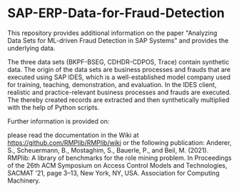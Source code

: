 # SAP-ERP-Data-for-Fraud-Detection
This repository provides additional information on the paper "Analyzing Data Sets for ML-driven Fraud Detection in SAP Systems" and provides the underlying data.

The three data sets (BKPF-BSEG, CDHDR-CDPOS, Trace) contain synthetic data. The origin of the data sets are business processes and frauds that are executed using SAP IDES, which is a well-established model company used for training, teaching, demonstration, and evaluation. In the IDES client, realistic and practice-relevant business processes and frauds are executed. The thereby created records are extracted and then synthetically multiplied with the help of Python scripts. 

Further information is provided on:



please read the documentation in the Wiki at https://github.com/RMPlib/RMPlib/wiki
or the following publication: Anderer, S., Scheuermann, B., Mostaghim, S., Bauerle, P., and Beil, M. (2021). RMPlib: A library of benchmarks for the role mining problem. In Proceedings of the 26th ACM Symposium on Access Control Models and Technologies, SACMAT ’21, page 3–13, New York, NY, USA. Association for Computing Machinery.
